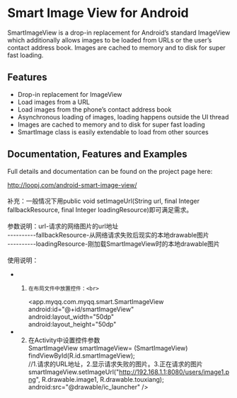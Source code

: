 Smart Image View for Android
==============================

SmartImageView is a drop-in replacement for Android’s standard ImageView which additionally allows images to be loaded from URLs or the user’s contact address book. Images are cached to memory and to disk for super fast loading.


Features
--------
- Drop-in replacement for ImageView
- Load images from a URL
- Load images from the phone’s contact address book
- Asynchronous loading of images, loading happens outside the UI thread
- Images are cached to memory and to disk for super fast loading
- SmartImage class is easily extendable to load from other sources


Documentation, Features and Examples
------------------------------------
Full details and documentation can be found on the project page here:

<http://loopj.com/android-smart-image-view/><br>
<br>
补充：一般情况下用public void setImageUrl(String url, final Integer fallbackResource, final Integer loadingResource)即可满足需求。<br>
<br>
参数说明：url-请求的网络图片的url地址<br>
----------fallbackResource-从网络请求失败后现实的本地drawable图片<br>
----------loadingResource-刚加载SmartImageView时的本地drawable图片<br>
<br>
使用说明：<br>
- 1.     在布局文件中放置控件：<br>
        <app.myqq.com.myqq.smart.SmartImageView<br>
        android:id="@+id/smartImageView"<br>
        android:layout_width="50dp"<br>
        android:layout_height="50dp"<br>
- 2.    在Activity中设置控件参数<br>
      SmartImageView smartImageView= (SmartImageView) findViewById(R.id.smartImageView);<br>
      //1.请求的URL地址，2.显示请求失败的图片。3.正在请求的图片<br>
      smartImageView.setImageUrl("http://192.168.1.1:8080/users/image1.png", R.drawable.image1, R.drawable.touxiang);<br>
        android:src="@drawable/ic_launcher" />
